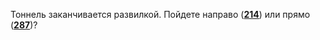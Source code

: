 Тоннель заканчивается развилкой. Пойдете направо ([**214**](#n_214)) или прямо ([**287**](#n_287))?


